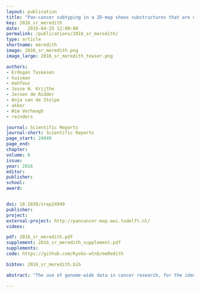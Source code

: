 ```yaml
---
layout: publication
title: "Pan-cancer subtyping in a 2D-map shows substructures that are driven by specific combinations of molecular characteristics"
key: 2016_sr_meredith
date:   2016-04-25 12:00:00
permalink: /publications/2016_sr_meredith/
type: article
shortname: meredith
image: 2016_sr_meredith.png
image_large: 2016_sr_meredith_teaser.png

authors:
- Erdogan Taskesen
- huisman
- mahfouz
- Jesse H. Krijthe
- Jeroen de Ridder
- Anja van de Stolpe
- akker
- Wim Verheagh
- reinders

journal: Scientific Reports
journal-short: Scientific Reports
page_start: 24949
page_end:
chapter:
volume: 6
issue:
year: 2016
editor:
publisher:
school:
award:


doi: 10.1038/srep24949
publisher:
project:
external-project: http://pancancer-map.ewi.tudelft.nl/
videos:

pdf: 2016_sr_meredith.pdf
supplement: 2016_sr_meredith_supplement.pdf
supplements:
code: https://github.com/Kyoko-wtnb/meRedith

bibtex: 2016_sr_meredith.bib

abstract: "The use of genome-wide data in cancer research, for the identification of groups of patients with similar molecular characteristics, has become a standard approach for applications in therapy-response, prognosis-prediction, and drug-development. To progress in these applications, the trend is to move from single genome-wide measurements in a single cancer-type towards measuring several different molecular characteristics across multiple cancer-types. Although current approaches shed light on molecular characteristics of various cancer-types, detailed relationships between patients within cancer clusters are unclear. We propose a novel multi-omic integration approach that exploits the joint behavior of the different molecular characteristics, supports visual exploration of the data by a two-dimensional landscape, and inspection of the contribution of the different genome-wide data-types. We integrated 4,434 samples across 19 cancer-types, derived from TCGA, containing gene expression, DNA-methylation, copy-number variation and microRNA expression data. Cluster analysis revealed 18 clusters, where three clusters showed a complex collection of cancer-types, squamous-cell-carcinoma, colorectal cancers, and a novel grouping of kidney-cancers. Sixty-four samples were identified outside their tissue-of-origin cluster. Known and novel patient subgroups were detected for Acute Myeloid Leukemia’s, and breast cancers. Quantification of the contributions of the different molecular types showed that substructures are driven by specific (combinations of) molecular characteristics."

---
```

